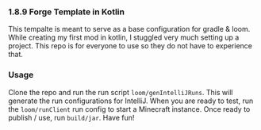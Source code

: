 ### 1.8.9 Forge Template in Kotlin

This tempalte is meant to serve as a base configuration for gradle & loom. While creating my first mod in kotlin, I stuggled very much setting up a project. This repo is for everyone to use so they do not have to experience that.

### Usage

Clone the repo and run the run script `loom/genIntelliJRuns`. This will generate the run configurations for IntelliJ. When you are ready to test, run the `loom/runClient` run config to start a Minecraft instance. Once ready to publish / use, run `build/jar`. Have fun!